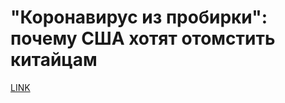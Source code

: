 # "Коронавирус из пробирки": почему США хотят отомстить китайцам



[LINK](https://varlamov.ru/3868847.html)